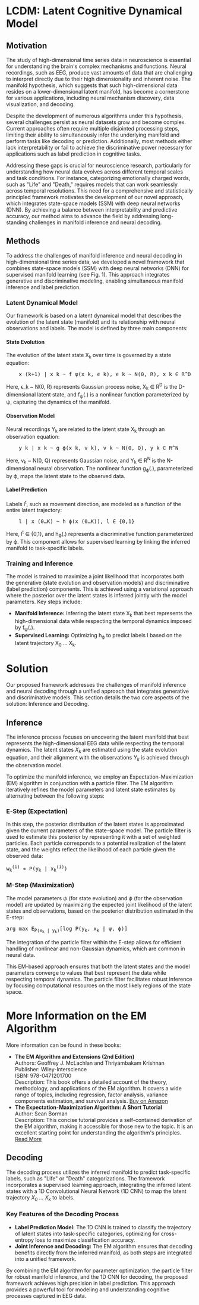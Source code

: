 <h1>LCDM: Latent Cognitive Dynamical Model</h1>

<h2>Motivation</h2>
<p>
    The study of high-dimensional time series data in neuroscience is essential for understanding the brain's complex mechanisms and functions. Neural recordings, such as EEG, produce vast amounts of data that are challenging to interpret directly due to their high dimensionality and inherent noise. 
    The manifold hypothesis, which suggests that such high-dimensional data resides on a lower-dimensional latent manifold, has become a cornerstone for various applications, including neural mechanism discovery, data visualization, and decoding.
</p>
<p>
    Despite the development of numerous algorithms under this hypothesis, several challenges persist as neural datasets grow and become complex. Current approaches often require multiple disjointed processing steps, limiting their ability to simultaneously infer the underlying manifold and perform tasks like decoding or prediction. Additionally, most methods either lack interpretability or fail to achieve the discriminative power necessary for applications such as label prediction in cognitive tasks.
</p>
<p>
    Addressing these gaps is crucial for neuroscience research, particularly for understanding how neural data evolves across different temporal scales and task conditions. For instance, categorizing emotionally charged words, such as "Life" and "Death," requires models that can work seamlessly across temporal resolutions. This need for a comprehensive and statistically principled framework motivates the development of our novel approach, which integrates state-space models (SSM) with deep neural networks (DNN). By achieving a balance between interpretability and predictive accuracy, our method aims to advance the field by addressing long-standing challenges in manifold inference and neural decoding.
</p>

<h2>Methods</h2>
<p>
    To address the challenges of manifold inference and neural decoding in high-dimensional time series data, we developed a novel framework that combines state-space models (SSM) with deep neural networks (DNN) for supervised manifold learning (see Fig. 1). This approach integrates generative and discriminative modeling, enabling simultaneous manifold inference and label prediction.
</p>

<h3>Latent Dynamical Model</h3>
<p>
    Our framework is based on a latent dynamical model that describes the evolution of the latent state (manifold) and its relationship with neural observations and labels. The model is defined by three main components:
</p>

<h4>State Evolution</h4>
<p>
    The evolution of the latent state X<sub>k</sub> over time is governed by a state equation:
</p>
<pre>
    x_(k+1) | x_k ~ f_ψ(x_k, ϵ_k), ϵ_k ~ N(0, R), x_k ∈ R^D
</pre>
<p>
    Here, ϵ_k ~ N(0, R) represents Gaussian process noise, X<sub>k</sub> ∈ R<sup>D</sup> is the D-dimensional latent state, and f<sub>ψ</sub>(.) is a nonlinear function parameterized by ψ, capturing the dynamics of the manifold.
</p>

<h4>Observation Model</h4>
<p>
    Neural recordings Y<sub>k</sub> are related to the latent state X<sub>k</sub> through an observation equation:
</p>
<pre>
    y_k | x_k ~ g_ϕ(x_k, v_k), v_k ~ N(0, Q), y_k ∈ R^N
</pre>
<p>
    Here, v<sub>k</sub> ~ N(0, Q) represents Gaussian noise, and Y<sub>k</sub> ∈ R<sup>N</sup> is the N-dimensional neural observation. The nonlinear function g<sub>ϕ</sub>(.), parameterized by ϕ, maps the latent state to the observed data.
</p>

<h4>Label Prediction</h4>
<p>
    Labels l<sup>t</sup>, such as movement direction, are modeled as a function of the entire latent trajectory:
</p>
<pre>
    l | x_(0…K) ~ h_ϕ(x_(0…K)), l ∈ {0,1}
</pre>
<p>
    Here, l<sup>t</sup> ∈ {0,1}, and h<sub>ϕ</sub>(.) represents a discriminative function parameterized by ϕ. This component allows for supervised learning by linking the inferred manifold to task-specific labels.
</p>

<h3>Training and Inference</h3>
<p>
    The model is trained to maximize a joint likelihood that incorporates both the generative (state evolution and observation models) and discriminative (label prediction) components. This is achieved using a variational approach where the posterior over the latent states is inferred jointly with the model parameters. Key steps include:
</p>
<ul>
    <li><strong>Manifold Inference:</strong> Inferring the latent state X<sub>k</sub> that best represents the high-dimensional data while respecting the temporal dynamics imposed by f<sub>ψ</sub>(.).</li>
    <li><strong>Supervised Learning:</strong> Optimizing h<sub>ϕ</sub> to predict labels l based on the latent trajectory X<sub>0</sub> … X<sub>k</sub>.</li>
</ul>

<h1>Solution</h1>
<p>
    Our proposed framework addresses the challenges of manifold inference and neural decoding through a unified approach that integrates generative and discriminative models. This section details the two core aspects of the solution: Inference and Decoding.
</p>

<h2>Inference</h2>
<p>
    The inference process focuses on uncovering the latent manifold that best represents the high-dimensional EEG data while respecting the temporal dynamics. The latent states <i>X<sub>k</sub></i> are estimated using the state evolution equation, and their alignment with the observations <i>Y<sub>k</sub></i> is achieved through the observation model.
</p>
<p>
    To optimize the manifold inference, we employ an Expectation-Maximization (EM) algorithm in conjunction with a particle filter. The EM algorithm iteratively refines the model parameters and latent state estimates by alternating between the following steps:
</p>
<h3>E-Step (Expectation)</h3>
<p>
    In this step, the posterior distribution of the latent states is approximated given the current parameters of the state-space model. The particle filter is used to estimate this posterior by representing it with a set of weighted particles. Each particle corresponds to a potential realization of the latent state, and the weights reflect the likelihood of each particle given the observed data:
</p>
<pre>w<sub>k</sub><sup>(i)</sup> ∝ P(y<sub>k</sub> | x<sub>k</sub><sup>(i)</sup>)</pre>

<h3>M-Step (Maximization)</h3>
<p>
    The model parameters <i>ψ</i> (for state evolution) and <i>ϕ</i> (for the observation model) are updated by maximizing the expected joint likelihood of the latent states and observations, based on the posterior distribution estimated in the E-step:
</p>
<pre>arg max E<sub>P(x<sub>k</sub> | y<sub>k</sub>)</sub>[log P(y<sub>k</sub>, x<sub>k</sub> | ψ, ϕ)]</pre>
<p>
    The integration of the particle filter within the E-step allows for efficient handling of nonlinear and non-Gaussian dynamics, which are common in neural data.
</p>
<p>
    This EM-based approach ensures that both the latent states and the model parameters converge to values that best represent the data while respecting temporal dynamics. The particle filter facilitates robust inference by focusing computational resources on the most likely regions of the state space.
</p>

<h1>More Information on the EM Algorithm</h1>
    <p>More information can be found in these books:</p>
    <ul>
        <li>
            <strong>The EM Algorithm and Extensions (2nd Edition)</strong><br>
            Authors: Geoffrey J. McLachlan and Thriyambakam Krishnan<br>
            Publisher: Wiley-Interscience<br>
            ISBN: 978-0471201700<br>
            Description: This book offers a detailed account of the theory, methodology, and applications of the EM algorithm. It covers a wide range of topics, including regression, factor analysis, variance components estimation, and survival analysis. 
            <a href="https://www.amazon.com/EM-Algorithm-Extensions-Geoffrey-McLachlan/dp/0471201707" target="_blank">Buy on Amazon</a>
        </li>
        <li>
            <strong>The Expectation-Maximization Algorithm: A Short Tutorial</strong><br>
            Author: Sean Borman<br>
            Description: This concise tutorial provides a self-contained derivation of the EM algorithm, making it accessible for those new to the topic. It is an excellent starting point for understanding the algorithm's principles.
            <a href="https://en.wikipedia.org/wiki/Expectation%E2%80%93maximization_algorithm" target="_blank">Read More</a>
        </li>
    </ul>

<h2>Decoding</h2>
<p>
    The decoding process utilizes the inferred manifold to predict task-specific labels, such as "Life" or "Death" categorizations. The framework incorporates a supervised learning approach, integrating the inferred latent states with a 1D Convolutional Neural Network (1D CNN) to map the latent trajectory <i>X<sub>0</sub> … X<sub>k</sub></i> to labels.
</p>
<h3>Key Features of the Decoding Process</h3>
<ul>
    <li>
        <strong>Label Prediction Model:</strong>
        The 1D CNN is trained to classify the trajectory of latent states into task-specific categories, optimizing for cross-entropy loss to maximize classification accuracy.
    </li>
    <li>
        <strong>Joint Inference and Decoding:</strong>
        The EM algorithm ensures that decoding benefits directly from the inferred manifold, as both steps are integrated into a unified framework.
    </li>
</ul>
<p>
    By combining the EM algorithm for parameter optimization, the particle filter for robust manifold inference, and the 1D CNN for decoding, the proposed framework achieves high precision in label prediction. This approach provides a powerful tool for modeling and understanding cognitive processes captured in EEG data.
</p>
